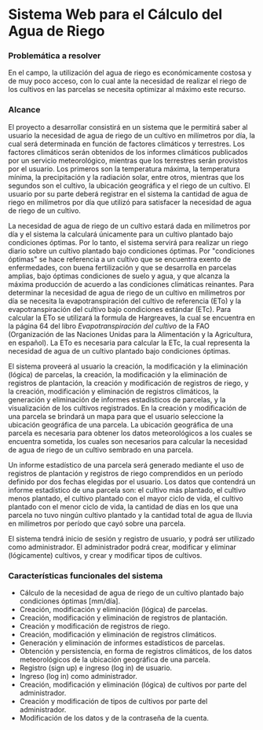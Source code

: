 # Sistema Web para el Cálculo del Agua de Riego
### Problemática a resolver
En el campo, la utilización del agua de riego es económicamente costosa y de muy poco acceso, con lo cual ante la necesidad de realizar el riego de los cultivos en las parcelas se necesita optimizar al máximo este recurso.

### Alcance
El proyecto a desarrollar consistirá en un sistema que le permitirá saber al usuario la necesidad de agua de riego de un cultivo en milímetros por día, la cual será determinada en función de factores climáticos y terrestres. Los factores climáticos serán obtenidos de los informes climáticos publicados por un servicio meteorológico, mientras que los terrestres serán provistos por el usuario. Los primeros son la temperatura máxima, la temperatura mínima, la precipitación y la radiación solar, entre otros, mientras que los segundos son el cultivo, la ubicación geográfica y el riego de un cultivo. El usuario por su parte deberá registrar en el sistema la cantidad de agua de riego en milímetros por día que utilizó para satisfacer la necesidad de agua de riego de un cultivo.

La necesidad de agua de riego de un cultivo estará dada en milímetros por día y el sistema la calculará únicamente para un cultivo plantado bajo condiciones óptimas. Por lo tanto, el sistema servirá para realizar un riego diario sobre un cultivo plantado bajo condiciones óptimas. Por "condiciones óptimas" se hace referencia a un cultivo que se encuentra exento de enfermedades, con buena fertilización y que se desarrolla en parcelas amplias, bajo óptimas condiciones de suelo y agua, y que alcanza la máxima producción de acuerdo a las condiciones climáticas reinantes. Para determinar la necesidad de agua de riego de un cultivo en milímetros por día se necesita la evapotranspiración del cultivo de referencia (ETo) y la evapotranspiración del cultivo bajo condiciones estándar (ETc). Para calcular la ETo se utilizará la formula de Hargreaves, la cual se encuentra en la página 64 del libro _Evapotranspiración del cultivo_ de la FAO (Organización de las Naciones Unidas para la Alimentación y la Agricultura, en español). La ETo es necesaria para calcular la ETc, la cual representa la necesidad de agua de un cultivo plantado bajo condiciones óptimas.

El sistema proveerá al usuario la creación, la modificación y la eliminación (lógica) de parcelas, la creación, la modificación y la eliminación de registros de plantación, la creación y modificación de registros de riego, y la creación, modificación y eliminación de registros climáticos, la generación y eliminación de informes estadísticos de parcelas, y la visualización de los cultivos registrados. En la creación y modificación de una parcela se brindará un mapa para que el usuario seleccione la ubicación geográfica de una parcela. La ubicación geográfica de una parcela es necesaria para obtener los datos meteorológicos a los cuales se encuentra sometida, los cuales son necesarios para calcular la necesidad de agua de riego de un cultivo sembrado en una parcela.

Un informe estadístico de una parcela será generado mediante el uso de registros de plantación y registros de riego comprendidos en un período definido por dos fechas elegidas por el usuario. Los datos que contendrá un informe estadístico de una parcela son: el cultivo más plantado, el cultivo menos plantado, el cultivo plantado con el mayor ciclo de vida, el cultivo plantado con el menor ciclo de vida, la cantidad de días en los que una parcela no tuvo ningún cultivo plantado y la cantidad total de agua de lluvia en milímetros por período que cayó sobre una parcela.

El sistema tendrá inicio de sesión y registro de usuario, y podrá ser utilizado como administrador. El administrador podrá crear, modificar y eliminar (lógicamente) cultivos, y crear y modificar tipos de cultivos.

### Características funcionales del sistema
- Cálculo de la necesidad de agua de riego de un cultivo plantado bajo condiciones óptimas [mm/día].
- Creación, modificación y eliminación (lógica) de parcelas.
- Creación, modificación y eliminación de registros de plantación.
- Creación y modificación de registros de riego.
- Creación, modificación y eliminación de registros climáticos.
- Generación y eliminación de informes estadísticos de parcelas.
- Obtención y persistencia, en forma de registros climáticos, de los datos meteorológicos de la ubicación geográfica de una parcela.
- Registro (sign up) e ingreso (log in) de usuario.
- Ingreso (log in) como administrador. 
- Creación, modificación y eliminación (lógica) de cultivos por parte del administrador.
- Creación y modificación de tipos de cultivos por parte del administrador.
- Modificación de los datos y de la contraseña de la cuenta.